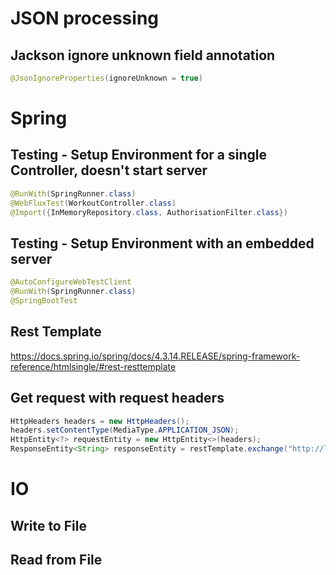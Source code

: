 # JSON processing
## Jackson ignore unknown field annotation
```java
@JsonIgnoreProperties(ignoreUnknown = true)
```

# Spring
## Testing - Setup Environment for a single Controller, doesn't start server
```java
@RunWith(SpringRunner.class)
@WebFluxTest(WorkoutController.class)
@Import({InMemoryRepository.class, AuthorisationFilter.class})
```

## Testing - Setup Environment with an embedded server
```java
@AutoConfigureWebTestClient
@RunWith(SpringRunner.class)
@SpringBootTest
```

## Rest Template

https://docs.spring.io/spring/docs/4.3.14.RELEASE/spring-framework-reference/htmlsingle/#rest-resttemplate

## Get request with request headers
```java
HttpHeaders headers = new HttpHeaders();
headers.setContentType(MediaType.APPLICATION_JSON);
HttpEntity<?> requestEntity = new HttpEntity<>(headers);
ResponseEntity<String> responseEntity = restTemplate.exchange("http://localhost:4200/abc", HttpMethod.GET, requestEntity, String.class);
```

# IO
## Write to File

## Read from File
